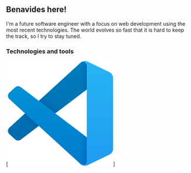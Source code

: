 ## Benavides here!
I'm a future software engineer with a focus on web development using the most recent technologies. The world evolves so fast that it is hard to keep the track, so I try to stay tuned.

### Technologies and tools
[![VSC](https://raw.githubusercontent.com/github/explore/main/topics/visual-studio-code/visual-studio-code.png)]

